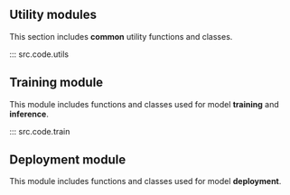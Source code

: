 ## **Utility modules**

This section includes **common** utility functions and classes.

::: src.code.utils

## **Training module**

This module includes functions and classes used for model **training** and **inference**.

::: src.code.train

## **Deployment module**

This module includes functions and classes used for model **deployment**.

<!--
::: src.script.deploy
-->
